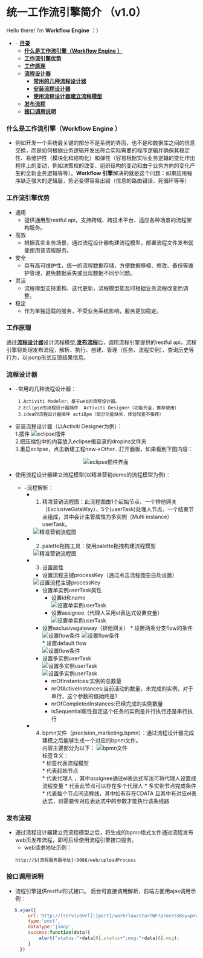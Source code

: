# 统一工作流引擎简介 （v1.0）

Hello there! I’m **Workflow Engine** ：）  

- `-` [**目录**]() 
	* [**什么是工作流引擎（Workflow Engine ）**](#什么是工作流引擎)
	* [**工作流引擎优势**](#工作流引擎优势)
	* [**工作原理**](#工作原理)
	* [**流程设计器**](#流程设计器)
		* [**常用的几种流程设计器**](#常用的几种流程设计器)
		* [**安装流程设计器**](#安装流程设计器)
		* [**使用流程设计器建立流程模型**](#使用流程设计器建立流程模型)
	* [**发布流程**](#发布流程)
	* [**接口调用说明**](#接口调用说明)


 

### <a name="什么是工作流引擎"></a>什么是工作流引擎（Workflow Engine ）
* 例如开发一个系统最关键的部分不是系统的界面，也不是和数据库之间的信息交换，而是如何根据业务逻辑开发出符合实际需要的程序逻辑并确保其稳定性、易维护性（模块化和结构化）和弹性（容易根据实际业务逻辑的变化作出程序上的变动，例如决策权的改变、组织结构的变动和由于业务方向的变化产生的全新业务逻辑等等）。**Workflow 引擎**解决的就是这个问题：如果应用程序缺乏强大的逻辑层，势必变得容易出错（信息的路由错误、死循环等等）

### <a name="工作流引擎优势"></a>工作流引擎优势
* 通用		
	* 提供通用型restful api，支持跨域、跨技术平台、适应各种场景的流程架构服务。
* 高效
	* 根据真实业务场景，通过流程设计器构建流程模型，部署流程文件发布就能使用该流程服务。
* 安全
   * 具有高可维护性，统一的流程数据存储，方便数据移植、修改、备份等维护管理，避免数据丢失或出现数据不同步问题。 
* 灵活
   * 流程模型支持重构、迭代更新，流程模型能及时根据业务流程改变而调整。
* 稳定
	* 作为单独运载的服务，不受业务系统影响，服务更加稳定。
	
### <a name="工作原理"></a>工作原理
通过[**流程设计器**](#流程设计器)设计流程模型,[**发布流程**](#发布流程)后，调用流程引擎提供的restful api，流程引擎将处理发布流程，解析、执行、创建、管理（任务、流程实例）、查询历史等行为，以jsonp形式反馈结果信息。

### <a name="流程设计器"></a>流程设计器
*  `-`<a name="常用的几种流程设计器"></a>常用的几种流程设计器：

        1.Activiti Modeler，基于web的流程设计器。
        2.Eclipse的流程设计器插件  Activiti Designer（功能齐全，推荐使用）
        3.idea的流程设计器插件 actiBpm（部分功能缺失，体验较差不推荐）
        
*  <a name="安装流程设计器"></a>安装流程设计器（以Activiti Designer为例）：  
        1.插件 ![eclipse插件](https://gitee.com/mucho/SpringBoot_activiti/raw/master/src/main/resources/static/docImage/activiti_plugin.jpeg)   
        2.把压缩包中的内容放入eclipse根目录的dropins文件夹  
        3.重启eclipse，点击新建工程new->Other…打开面板，如果看到下图内容： 
         <div align=center>
         ![eclipse插件界面](https://gitee.com/mucho/SpringBoot_activiti/raw/master/src/main/resources/static/docImage/eclipse_activiti_plugin.png)
* <a name="使用流程设计器建立流程模型"></a>使用流程设计器建立流程模型(以精准营销demo的流程模型为例)：
   - `-`流程解析：
   		* 1) 精准营销流程图：此流程图由1个起始节点、一个排他网关（ExclusiveGateWay）、5个(userTask)处理人节点、一个结束节点组成，其中会计主管属性为多实例（Multi instance）userTask。
              <div align=center>
           ![精准营销流程图](https://gitee.com/mucho/SpringBoot_activiti/raw/master/src/main/resources/static/docImage/precision_marketing_workflow.png)
       *  2) palette拖拽工具：使用palette拖拽构建流程模型
              <div align=center>
           ![精准营销流程图](https://gitee.com/mucho/SpringBoot_activiti/raw/master/src/main/resources/static/docImage/palette.png)
       *  3) 设置属性
       	  * 设置流程主键processKey（通过点击流程图空白处设置）
       	     <div align=center>
          ![设置流程主键processKey](https://gitee.com/mucho/SpringBoot_activiti/raw/master/src/main/resources/static/docImage/setProcessKey.png)
       	  * 设置单实例userTask属性   
       	       *  设置id和name  
                   ![设置单实例userTask](https://gitee.com/mucho/SpringBoot_activiti/raw/master/src/main/resources/static/docImage/setUserTask.png)            
		       *  设置assignee（代理人采用el表达式设置变量）    
                   ![设置单实例userTask](https://gitee.com/mucho/SpringBoot_activiti/raw/master/src/main/resources/static/docImage/setUserTaskAssignee.png)  
          * 设置exclusivegateway（排他网关）
                *  设置两条分支flow的条件
                   ![设置flow条件](https://gitee.com/mucho/SpringBoot_activiti/raw/master/src/main/resources/static/docImage/flow3.png) 
                   ![设置flow条件](https://gitee.com/mucho/SpringBoot_activiti/raw/master/src/main/resources/static/docImage/flow4.png)    
                *  设置default flow       
                   ![设置flow条件](https://gitee.com/mucho/SpringBoot_activiti/raw/master/src/main/resources/static/docImage/exclusivegeteway.png) 
          * 设置多实例userTask  
                ![设置多实例userTask](https://gitee.com/mucho/SpringBoot_activiti/raw/master/src/main/resources/static/docImage/multUserTask1.png)   
                ![设置多实例userTask](https://gitee.com/mucho/SpringBoot_activiti/raw/master/src/main/resources/static/docImage/multUserTask2.png)     
               *  nrOfInstantces:实例的总数量   
               *  nrOfActiveInstances:当前活动的数量，未完成的实例，对于串行，这个参数的值始终是1   
               *  nrOfCompletedInstances:已经完成的实例数量  
               *  isSequential属性指定这个任务的实例是并行执行还是串行执行  
        *  4) bpmn文件（precision_marketing.bpmn）：通过流程设计器完成建模之后能够生成一个对应的bpnm文件。  
              内容主要部分为以下：
            ![bpmn文件](https://gitee.com/mucho/SpringBoot_activiti/raw/master/src/main/resources/static/docImage/bpmnImage.png)   
              标签含义：  
                    *  <process>标签代表流程模型  
                    *  <startEvent>代表起始节点  
                    *  <userTask>代表代理人 ，其中assignee通过el表达式写法可将代理人设置成流程变量
                    *  <multiInstanceLoopCharacteristics>代表此节点可以存在多个代理人
                    *  <completionCondition>多实例节点完成条件   
                    *  <sequenceFlow>代表每个节点间流程线，其中如有存在CDATA 且其中有对应el表达式，则需要传对应表达式中的参数才能执行该条线路
     
### <a name="发布流程"></a>发布流程 
 * 通过流程设计器建立完流程模型之后，将生成的bpmn格式文件通过流程发布web页发布流程，即可后续使用流程引擎接口服务。
    * web请求地址示例：
    ```
    http://${流程服务器地址}:9088/web/uploadProcess
    ```


### <a name="接口调用说明"></a>接口调用说明 
   *   流程引擎提供restful形式接口。 后台可直接调用解析，前端方面用ajax调用示例：   
   ```js
      $.ajax({     
           url:'http://[serviceUrl]:[port]/workFlow/startWF?processKey=processkey&...',                   
           type:'post',   
           dataType:'jsonp',   
           success:function(data){   
               alert("status:"+data[0].status+";msg:"+data[0].msg);   
           }  
        })   
      
   